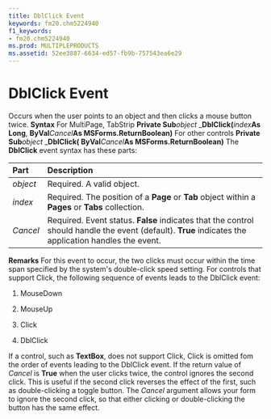 ```yaml
---
title: DblClick Event
keywords: fm20.chm5224940
f1_keywords:
- fm20.chm5224940
ms.prod: MULTIPLEPRODUCTS
ms.assetid: 52ee3887-6634-ed57-fb9b-757543ea6e29
---
```



# DblClick Event



Occurs when the user points to an object and then clicks a mouse button twice.
 **Syntax**
For MultiPage, TabStrip **Private Sub**_object_ _**DblClick(**_index_**As Long**, **ByVal**_Cancel_**As MSForms.ReturnBoolean)**
For other controls **Private Sub**_object_ _**DblClick( ByVal**_Cancel_**As MSForms.ReturnBoolean)**
The  **DblClick** event syntax has these parts:


|**Part**|**Description**|
|:-----|:-----|
| _object_|Required. A valid object.|
| _index_|Required. The position of a  **Page** or **Tab** object within a **Pages** or **Tabs** collection.|
| _Cancel_|Required. Event status.  **False** indicates that the control should handle the event (default). **True** indicates the application handles the event.|
 **Remarks**
For this event to occur, the two clicks must occur within the time span specified by the system's double-click speed setting.
For controls that support Click, the following sequence of events leads to the DblClick event:


1. MouseDown
    
2. MouseUp
    
3. Click
    
4. DblClick
    

If a control, such as  **TextBox**, does not support Click, Click is omitted fom the order of events leading to the DblClick event.
If the return value of  _Cancel_ is **True** when the user clicks twice, the control ignores the second click. This is useful if the second click reverses the effect of the first, such as double-clicking a toggle button. The _Cancel_ argument allows your form to ignore the second click, so that either clicking or double-clicking the button has the same effect.

